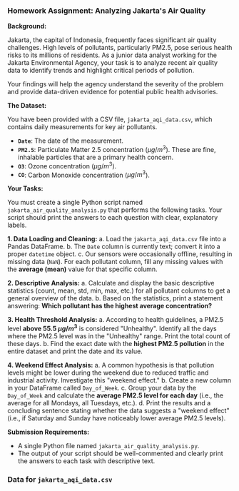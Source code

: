 
### **Homework Assignment: Analyzing Jakarta's Air Quality**

**Background:**

Jakarta, the capital of Indonesia, frequently faces significant air quality challenges. High levels of pollutants, particularly PM2.5, pose serious health risks to its millions of residents. As a junior data analyst working for the Jakarta Environmental Agency, your task is to analyze recent air quality data to identify trends and highlight critical periods of pollution.

Your findings will help the agency understand the severity of the problem and provide data-driven evidence for potential public health advisories.

**The Dataset:**

You have been provided with a CSV file, `jakarta_aqi_data.csv`, which contains daily measurements for key air pollutants.

* **`Date`**: The date of the measurement.
* **`PM2.5`**: Particulate Matter 2.5 concentration ($µg/m^3$). These are fine, inhalable particles that are a primary health concern.
* **`O3`**: Ozone concentration ($µg/m^3$).
* **`CO`**: Carbon Monoxide concentration ($µg/m^3$).

**Your Tasks:**

You must create a single Python script named `jakarta_air_quality_analysis.py` that performs the following tasks. Your script should print the answers to each question with clear, explanatory labels.

**1. Data Loading and Cleaning:**
    a. Load the `jakarta_aqi_data.csv` file into a Pandas DataFrame.
    b. The `Date` column is currently text; convert it into a proper `datetime` object.
    c. Our sensors were occasionally offline, resulting in missing data (`NaN`). For each pollutant column, fill any missing values with the **average (mean)** value for that specific column.

**2. Descriptive Analysis:**
    a. Calculate and display the basic descriptive statistics (count, mean, std, min, max, etc.) for all pollutant columns to get a general overview of the data.
    b. Based on the statistics, print a statement answering: **Which pollutant has the highest average concentration?**

**3. Health Threshold Analysis:**
    a. According to health guidelines, a PM2.5 level **above 55.5 $µg/m^3$** is considered "Unhealthy". Identify all the days where the PM2.5 level was in the "Unhealthy" range. Print the total count of these days.
    b. Find the exact date with the **highest PM2.5 pollution** in the entire dataset and print the date and its value.

**4. Weekend Effect Analysis:**
    a. A common hypothesis is that pollution levels might be lower during the weekend due to reduced traffic and industrial activity. Investigate this "weekend effect."
    b. Create a new column in your DataFrame called `Day_of_Week`.
    c. Group your data by the `Day_of_Week` and calculate the **average PM2.5 level for each day** (i.e., the average for all Mondays, all Tuesdays, etc.).
    d. Print the results and a concluding sentence stating whether the data suggests a "weekend effect" (i.e., if Saturday and Sunday have noticeably lower average PM2.5 levels).

**Submission Requirements:**

* A single Python file named `jakarta_air_quality_analysis.py`.
* The output of your script should be well-commented and clearly print the answers to each task with descriptive text.


### **Data for `jakarta_aqi_data.csv`**